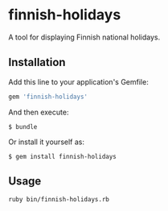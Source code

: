 finnish-holidays
================

A tool for displaying Finnish national holidays.

## Installation

Add this line to your application's Gemfile:

```ruby
gem 'finnish-holidays'
```

And then execute:

    $ bundle

Or install it yourself as:

    $ gem install finnish-holidays

## Usage

```
ruby bin/finnish-holidays.rb
```
